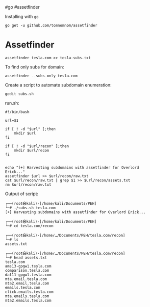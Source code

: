 #go #assetfinder 

Installing with `go`
```
go get -u github.com/tomnomnom/assetfinder
```

# Assetfinder

```
assetfinder tesla.com >> tesla-subs.txt
```

To find only subs for domain:
```
assetfinder --subs-only tesla.com
```

Create a script to automate subdomain enumeration:
```
gedit subs.sh
```

run.sh:
```
#!/bin/bash

url=$1

if [ ! -d "$url" ];then
	mkdir $url
fi

if [ ! -d "$url/recon" ];then
	mkdir $url/recon
fi


echo "[+] Harvesting subdomains with assetfinder for Overlord Erick..."
assetfinder $url >> $url/recon/raw.txt
cat $url/recon/raw.txt | grep $1 >> $url/recon/assets.txt
rm $url/recon/raw.txt
```

Output of script:
```
┌──(root㉿kali)-[/home/kali/Documents/PEH]
└─# ./subs.sh tesla.com
[+] Harvesting subdomains with assetfinder for Overlord Erick...

┌──(root㉿kali)-[/home/kali/Documents/PEH]
└─# cd tesla.com/recon 

┌──(root㉿kali)-[/home/…/Documents/PEH/tesla.com/recon]
└─# ls
assets.txt

┌──(root㉿kali)-[/home/…/Documents/PEH/tesla.com/recon]
└─# head assets.txt                                                 
tesla.com
ams13-gpgw1.tesla.com
comparison.tesla.com
dal11-gpgw1.tesla.com
mta.email.tesla.com
mta2.email.tesla.com
emails.tesla.com
click.emails.tesla.com
mta.emails.tesla.com
mta2.emails.tesla.com
```